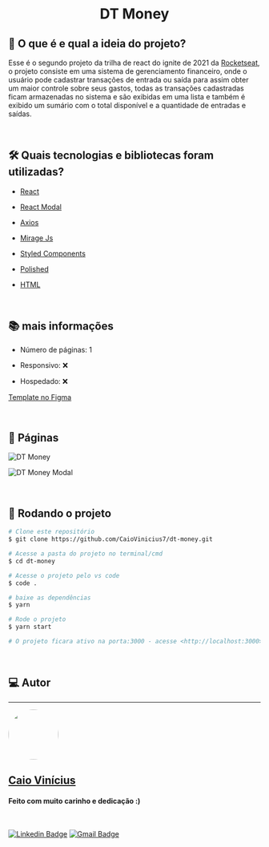 <h1 align="center"> 
	DT Money
</h1>

## 💭 O que é e qual a ideia do projeto?

Esse é o segundo projeto da trilha de react do ignite de 2021 da [Rocketseat](https://www.rocketseat.com.br/), o projeto consiste em uma sistema de gerenciamento financeiro, onde o usuário pode cadastrar transações de entrada ou saída para assim obter um maior controle sobre seus gastos, todas as transações cadastradas ficam armazenadas no sistema e são exibidas em uma lista e também é exibido um sumário com o total disponível e a quantidade de entradas e saídas.

<br>

## 🛠 Quais tecnologias e bibliotecas foram utilizadas?

- [React](https://pt-br.reactjs.org/)

- [React Modal](https://www.npmjs.com/package/react-modal)

- [Axios](https://axios-http.com/ptbr/)

- [Mirage Js](https://miragejs.com/)

- [Styled Components](https://styled-components.com/)

- [Polished](https://polished.js.org/)

- [HTML](https://developer.mozilla.org/pt-BR/docs/Web/HTML)

<br>

## 📚 mais informações

- Número de páginas: 1

- Responsivo: ❌

- Hospedado: ❌

[Template no Figma](<https://www.figma.com/file/A95E7PmqGMePZEqyutnqyB/dtmoney-Ignite-(Copy)-(Copy)?node-id=1%3A863>)

<br>

## 📝 Páginas

![DT Money](https://i.imgur.com/OLakwo7.png)

![DT Money Modal](https://i.imgur.com/LUZoFVD.png)

<br>

## 🎲 Rodando o projeto

```bash
# Clone este repositório
$ git clone https://github.com/CaioVinicius7/dt-money.git

# Acesse a pasta do projeto no terminal/cmd
$ cd dt-money

# Acesse o projeto pelo vs code
$ code .

# baixe as dependências
$ yarn

# Rode o projeto
$ yarn start

# O projeto ficara ativo na porta:3000 - acesse <http://localhost:3000>
```

<br>

## 💻 Autor

---

<a href="https://www.linkedin.com/in/caio-vin%C3%ADcius-87a761200/">
 <img style="border-radius: 50%;" src="https://avatars.githubusercontent.com/u/62827681?s=400&u=f0b18831e6690a901f956d637933b9ee2dca3104&v=4" width="100px;" alt=""/>
 <br>
 <h2><b>Caio Vinícius</b></h2></a>

<h4> Feito com muito carinho e dedicação :) </h4>

<br>

[![Linkedin Badge](https://img.shields.io/badge/-caio%20vinícius-blue?style=flat-square&logo=Linkedin&logoColor=white&link=https://www.linkedin.com/in/tgmarinho/)](https://www.linkedin.com/in/caio-vin%C3%ADcius-87a761200/)
[![Gmail Badge](https://img.shields.io/badge/-caio1525pereira@gmail.com-c14438?style=flat-square&logo=Gmail&logoColor=white&link=mailto:caio1525pereira@gmail.com)](mailto:caio1525pereira@gmail.com)
